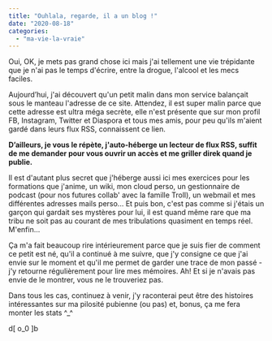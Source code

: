 ```yaml
---
title: "Ouhlala, regarde, il a un blog !"
date: "2020-08-18"
categories: 
  - "ma-vie-la-vraie"
---
```


Oui, OK, je mets pas grand chose ici mais j'ai tellement une vie trépidante que je n'ai pas le temps d'écrire, entre la drogue, l'alcool et les mecs faciles.

Aujourd’hui, j'ai découvert qu'un petit malin dans mon service balançait sous le manteau l'adresse de ce site. Attendez, il est super malin parce que cette adresse est ultra méga secrète, elle n'est présente que sur mon profil FB, Instagram, Twitter et Diaspora et tous mes amis, pour peu qu'ils m'aient gardé dans leurs flux RSS, connaissent ce lien.

**D’ailleurs, je vous le répète, j'auto-héberge un lecteur de flux RSS, suffit de me demander pour vous ouvrir un accès et me griller direk quand je publie.**

Il est d'autant plus secret que j'héberge aussi ici mes exercices pour les formations que j'anime, un wiki, mon cloud perso, un gestionnaire de podcast (pour nos futures collab' avec la famille Troll), un webmail et mes différentes adresses mails perso... Et puis bon, c'est pas comme si j'étais un garçon qui gardait ses mystères pour lui, il est quand même rare que ma tribu ne soit pas au courant de mes tribulations quasiment en temps réel. M'enfin...

Ça m'a fait beaucoup rire intérieurement parce que je suis fier de comment ce petit est né, qu'il a continué à me suivre, que j'y consigne ce que j'ai envie sur le moment et qu'il me permet de garder une trace de mon passé - j'y retourne régulièrement pour lire mes mémoires. Ah! Et si je n'avais pas envie de le montrer, vous ne le trouveriez pas.

Dans tous les cas, continuez à venir, j'y raconterai peut être des histoires intéressantes sur ma pilosité pubienne (ou pas) et, bonus, ça me fera monter les stats ^\_^

d\[ o\_0 \]b
